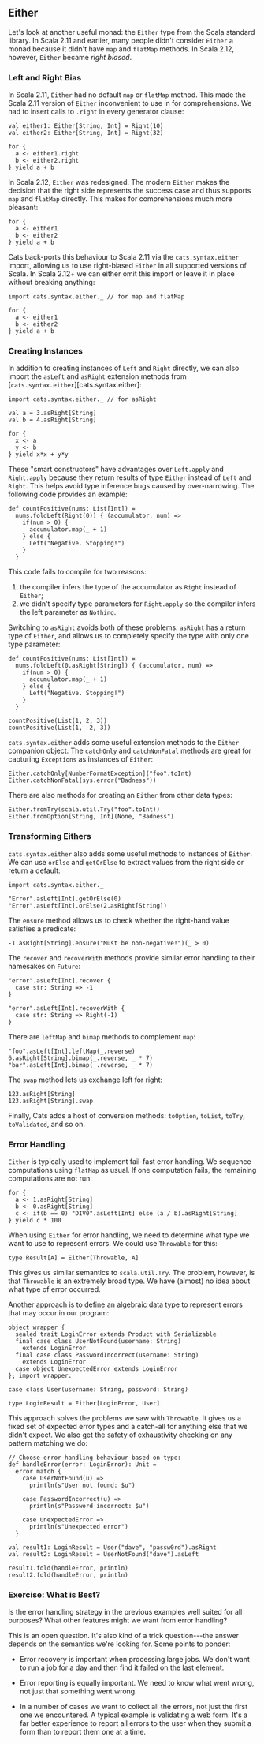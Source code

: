 ## Either

Let's look at another useful monad:
the `Either` type from the Scala standard library.
In Scala 2.11 and earlier,
many people didn't consider `Either` a monad
because it didn't have `map` and `flatMap` methods.
In Scala 2.12, however, `Either` became *right biased*.

### Left and Right Bias

In Scala 2.11, `Either` had no default
`map` or `flatMap` method.
This made the Scala 2.11 version of `Either`
inconvenient to use in for comprehensions.
We had to insert calls to `.right`
in every generator clause:

```tut:book:silent
val either1: Either[String, Int] = Right(10)
val either2: Either[String, Int] = Right(32)
```

```tut:book
for {
  a <- either1.right
  b <- either2.right
} yield a + b
```

In Scala 2.12, `Either` was redesigned.
The modern `Either` makes the decision
that the right side represents the success case
and thus supports `map` and `flatMap` directly.
This makes for comprehensions much more pleasant:

```tut:book
for {
  a <- either1
  b <- either2
} yield a + b
```

Cats back-ports this behaviour to Scala 2.11
via the `cats.syntax.either` import,
allowing us to use right-biased `Either`
in all supported versions of Scala.
In Scala 2.12+ we can either omit this import
or leave it in place without breaking anything:

```tut:book:silent
import cats.syntax.either._ // for map and flatMap

for {
  a <- either1
  b <- either2
} yield a + b
```

### Creating Instances

In addition to creating instances of `Left` and `Right` directly,
we can also import the `asLeft` and `asRight` extension methods
from [`cats.syntax.either`][cats.syntax.either]:

```tut:book:silent
import cats.syntax.either._ // for asRight
```

```tut:book
val a = 3.asRight[String]
val b = 4.asRight[String]

for {
  x <- a
  y <- b
} yield x*x + y*y
```

These "smart constructors" have
advantages over `Left.apply` and `Right.apply`
because they return results of type `Either`
instead of `Left` and `Right`.
This helps avoid type inference bugs
caused by over-narrowing.
The following code provides an example:

```tut:book:fail
def countPositive(nums: List[Int]) =
  nums.foldLeft(Right(0)) { (accumulator, num) =>
    if(num > 0) {
      accumulator.map(_ + 1)
    } else {
      Left("Negative. Stopping!")
    }
  }
```

This code fails to compile for two reasons:

1. the compiler infers the type of the accumulator
   as `Right` instead of `Either`;
2. we didn't specify type parameters for `Right.apply`
   so the compiler infers the left parameter as `Nothing`.

Switching to `asRight` avoids both of these problems.
`asRight` has a return type of `Either`,
and allows us to completely specify the type
with only one type parameter:

```tut:book:silent
def countPositive(nums: List[Int]) =
  nums.foldLeft(0.asRight[String]) { (accumulator, num) =>
    if(num > 0) {
      accumulator.map(_ + 1)
    } else {
      Left("Negative. Stopping!")
    }
  }
```

```tut:book
countPositive(List(1, 2, 3))
countPositive(List(1, -2, 3))
```

`cats.syntax.either` adds
some useful extension methods
to the `Either` companion object.
The `catchOnly` and `catchNonFatal` methods
are great for capturing `Exceptions`
as instances of `Either`:

```tut:book
Either.catchOnly[NumberFormatException]("foo".toInt)
Either.catchNonFatal(sys.error("Badness"))
```

There are also methods for creating an `Either`
from other data types:

```tut:book
Either.fromTry(scala.util.Try("foo".toInt))
Either.fromOption[String, Int](None, "Badness")
```

### Transforming Eithers

`cats.syntax.either` also adds
some useful methods to instances of `Either`.
We can use `orElse` and `getOrElse` to extract
values from the right side or return a default:

```tut:book:silent
import cats.syntax.either._
```

```tut:book
"Error".asLeft[Int].getOrElse(0)
"Error".asLeft[Int].orElse(2.asRight[String])
```

The `ensure` method allows us
to check whether the right-hand value
satisfies a predicate:

```tut:book
-1.asRight[String].ensure("Must be non-negative!")(_ > 0)
```

The `recover` and `recoverWith` methods
provide similar error handling to their namesakes on `Future`:

```tut:book
"error".asLeft[Int].recover {
  case str: String => -1
}

"error".asLeft[Int].recoverWith {
  case str: String => Right(-1)
}
```

There are `leftMap` and `bimap` methods to complement `map`:

```tut:book
"foo".asLeft[Int].leftMap(_.reverse)
6.asRight[String].bimap(_.reverse, _ * 7)
"bar".asLeft[Int].bimap(_.reverse, _ * 7)
```

The `swap` method lets us exchange left for right:

```tut:book
123.asRight[String]
123.asRight[String].swap
```

Finally, Cats adds a host of conversion methods:
`toOption`, `toList`, `toTry`, `toValidated`, and so on.

### Error Handling

`Either` is typically used to implement fail-fast error handling.
We sequence computations using `flatMap` as usual.
If one computation fails,
the remaining computations are not run:

```tut:book
for {
  a <- 1.asRight[String]
  b <- 0.asRight[String]
  c <- if(b == 0) "DIV0".asLeft[Int] else (a / b).asRight[String]
} yield c * 100
```

When using `Either` for error handling,
we need to determine
what type we want to use to represent errors.
We could use `Throwable` for this:

```tut:book:silent
type Result[A] = Either[Throwable, A]
```

This gives us similar semantics to `scala.util.Try`.
The problem, however, is that `Throwable`
is an extremely broad type.
We have (almost) no idea about what type of error occurred.

Another approach is to define an algebraic data type
to represent errors that may occur in our program:

```tut:book:silent
object wrapper {
  sealed trait LoginError extends Product with Serializable
  final case class UserNotFound(username: String)
    extends LoginError
  final case class PasswordIncorrect(username: String)
    extends LoginError
  case object UnexpectedError extends LoginError
}; import wrapper._
```

```tut:book:silent
case class User(username: String, password: String)

type LoginResult = Either[LoginError, User]
```

This approach solves the problems we saw with `Throwable`.
It gives us a fixed set of expected error types
and a catch-all for anything else that we didn't expect.
We also get the safety of exhaustivity checking
on any pattern matching we do:

```tut:book:silent
// Choose error-handling behaviour based on type:
def handleError(error: LoginError): Unit =
  error match {
    case UserNotFound(u) =>
      println(s"User not found: $u")

    case PasswordIncorrect(u) =>
      println(s"Password incorrect: $u")

    case UnexpectedError =>
      println(s"Unexpected error")
  }
```

```tut:book
val result1: LoginResult = User("dave", "passw0rd").asRight
val result2: LoginResult = UserNotFound("dave").asLeft

result1.fold(handleError, println)
result2.fold(handleError, println)
```

### Exercise: What is Best?

Is the error handling strategy in the previous examples
well suited for all purposes?
What other features might we want from error handling?

<div class="solution">
This is an open question.
It's also kind of a trick question---the
answer depends on the semantics we're looking for.
Some points to ponder:

- Error recovery is important when processing large jobs.
  We don't want to run a job for a day
  and then find it failed on the last element.

- Error reporting is equally important.
  We need to know what went wrong,
  not just that something went wrong.

- In a number of cases we want to collect all the errors,
  not just the first one we encountered.
  A typical example is validating a web form.
  It's a far better experience to
  report all errors to the user when they submit a form
  than to report them one at a time.
</div>
